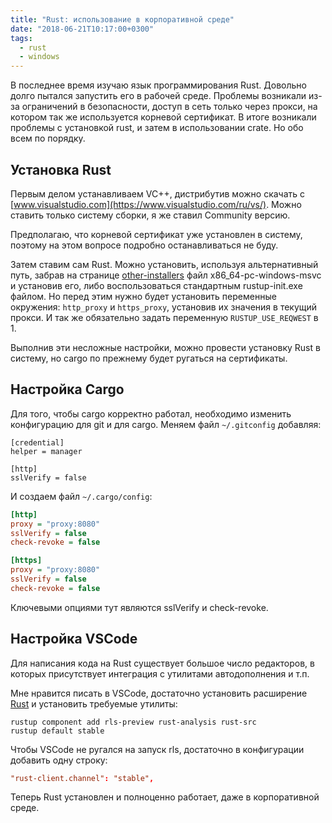 ```yaml
---
title: "Rust: использование в корпоративной среде"
date: "2018-06-21T10:17:00+0300"
tags:
  - rust
  - windows
---
```

В последнее время изучаю язык программирования Rust. Довольно долго пытался запустить его в рабочей среде. Проблемы возникали из-за ограничений в безопасности, доступ в сеть только через прокси, на котором так же используется корневой сертификат. В итоге возникали проблемы с установкой rust, и затем в использовании crate. Но обо всем по порядку.

## Установка Rust

Первым делом устанавливаем VC++, дистрибутив можно скачать с [www.visualstudio.com](https://www.visualstudio.com/ru/vs/). Можно ставить только систему сборки, я же ставил Community версию.

Предполагаю, что корневой сертификат уже установлен в систему, поэтому на этом вопросе подробно останавливаться не буду.

Затем ставим сам Rust. Можно установить, используя альтернативный путь, забрав на странице [other-installers](https://www.rust-lang.org/en-US/other-installers.html) файл x86_64-pc-windows-msvc и установив его, либо воспользоваться стандартным rustup-init.exe файлом. Но перед этим нужно будет установить переменные окружения: `http_proxy` и `https_proxy`, установив их значения в текущий прокси. И так же обязательно задать переменную `RUSTUP_USE_REQWEST` в 1.

Выполнив эти несложные настройки, можно провести установку Rust в систему, но cargo по прежнему будет ругаться на сертификаты.

## Настройка Cargo

Для того, чтобы cargo корректно работал, необходимо изменить конфигурацию для git и для cargo. Меняем файл `~/.gitconfig` добавляя:

```gitconfig
[credential]
helper = manager

[http]
sslVerify = false
```

И создаем файл `~/.cargo/config`:

```ini
[http]
proxy = "proxy:8080"
sslVerify = false
check-revoke = false

[https]
proxy = "proxy:8080"
sslVerify = false
check-revoke = false
```

Ключевыми опциями тут являются sslVerify и check-revoke.

## Настройка VSCode

Для написания кода на Rust существует большое число редакторов, в которых присутствует интеграция с утилитами автодополнения и т.п.

Мне нравится писать в VSCode, достаточно установить расширение [Rust](https://marketplace.visualstudio.com/items?itemName=rust-lang.rust) и установить требуемые утилиты:

```shell
rustup component add rls-preview rust-analysis rust-src
rustup default stable
```

Чтобы VSCode не ругался на запуск rls, достаточно в конфигурации добавить одну строку:

```conf
"rust-client.channel": "stable",
```

Теперь Rust установлен и полноценно работает, даже в корпоративной среде.
